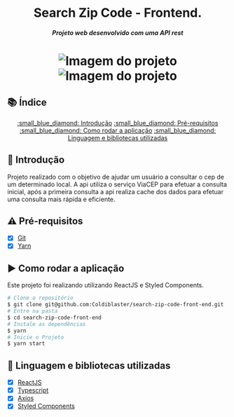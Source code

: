 <h1 align="center">
    Search Zip Code - Frontend.
    <h5 align="center">
      Projeto web desenvolvido com uma API rest
    </h5>
</h1>


<h1 align="center">
  <img src="https://firebasestorage.googleapis.com/v0/b/letmeask-5766f.appspot.com/o/2021-09-28_13-47.png?alt=media&token=dfd04cf0-9b2b-4cf8-a7e6-17c61c3cdce3"     alt="Imagem do projeto" border="0" />
    <img src="https://firebasestorage.googleapis.com/v0/b/letmeask-5766f.appspot.com/o/2021-09-28_13-57.png?alt=media&token=a8e1468b-0442-4a51-a600-0360a469837c"     alt="Imagem do projeto" border="0" />
</h1>

## 📚 Índice

<p align="center">
  <a href="#thought_balloon-introdução">:small_blue_diamond: Introdução</a>
  <a href="#warning-pré-requisitos">:small_blue_diamond: Pré-requisitos</a>
  <a href="#arrow_forward-como-rodar-a-aplicação">:small_blue_diamond: Como rodar a aplicação</a>
  <a href="#open_file_folder-linguagem-e-bibliotecas-utilizadas">:small_blue_diamond: Linguagem e bibliotecas utilizadas</a>
</p>


## :thought_balloon: Introdução

Projeto realizado com o objetivo de ajudar um usuário a consultar o cep de um determinado local.
A api utiliza o serviço ViaCEP para efetuar a consulta inicial, após a primeira consulta a api realiza cache dos dados para efetuar uma consulta mais rápida e eficiente.


## :warning: Pré-requisitos

- [x] [Git](https://git-scm.com)
- [x] [Yarn](https://yarnpkg.com/)

## :arrow_forward: Como rodar a aplicação

Este projeto foi realizando utilizando ReactJS e Styled Components.

```bash
# Clone o repositório
$ git clone git@github.com:Coldiblaster/search-zip-code-front-end.git
# Entre na pasta
$ cd search-zip-code-front-end
# Instale as dependências
$ yarn
# Inicie o Projeto
$ yarn start
```

## :open_file_folder: Linguagem e bibliotecas utilizadas

- [x] [ReactJS](https://pt-br.reactjs.org/)
- [x] [Typescript](https://www.typescriptlang.org/)
- [x] [Axios](https://axios-http.com/)
- [x] [Styled Components](https://styled-components.com/)
